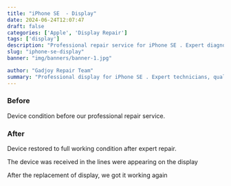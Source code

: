 ```yaml
---
title: "iPhone SE  - Display"
date: 2024-06-24T12:07:47
draft: false
categories: ['Apple', 'Display Repair']
tags: ['display']
description: "Professional repair service for iPhone SE . Expert diagnosis and quality repairs in Bangalore."
slug: "iphone-se-display"
banner: "img/banners/banner-1.jpg"

author: "Gadjoy Repair Team"
summary: "Professional display for iPhone SE . Expert technicians, quality parts, warranty included."
---
```


### Before

Device condition before our professional repair service.

### After

Device restored to full working condition after expert repair.

The device was received in the lines were appearing on the display

After the replacement of display, we got it working again